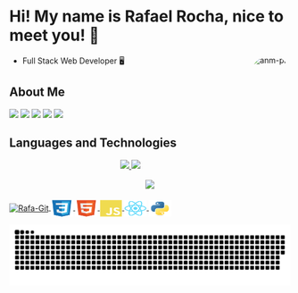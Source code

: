 # Hi! My name is Rafael Rocha, nice to meet you! 👋

<img align="right" alt="anm-pic" height="190" style="border-radius:50px;"
 src="https://cdn.discordapp.com/attachments/705759802713702430/944357721002614805/1137f21b1feee84ef7ee8d70de4ec00b.jpg">
 
- Full Stack Web Developer 🖥️


## About Me

<div>
  <a href="https://www.linkedin.com/in/rafael-rhocha/" target="_blank"><img src="https://img.shields.io/badge/-LinkedIn-%230077B5?style=for-the-badge&logo=linkedin&logoColor=white" target="_blank"></a>
  <a href="https://rafaelrrhocha.github.io/Portfolio/" target="_blank"><img src="https://img.shields.io/badge/GitHub-100000?style=for-the-badge&logo=github&logoColor=white" target="_blank"></a>
  <a href = "mailto:1rafaelrocha2@gmail.com"><img src="https://img.shields.io/badge/-Gmail-%23333?style=for-the-badge&logo=gmail&logoColor=white"       target="_blank"></a>
  <a href="https://www.instagram.com/rafaelrhocha/" target="_blank"><img src="https://img.shields.io/badge/-Instagram-%23E4405F?style=for-the-badge&logo=instagram&logoColor=white" target="_blank"></a>
  <a href="https://steamcommunity.com/id/GoldenCooler/" target="_blank"><img src="https://img.shields.io/badge/Steam-000000?style=for-the-badge&logo=steam&logoColor=white" target="_blank"></a>
</div>

## Languages and Technologies

<div align="center">
  <a href="https://github.com/RafaelRRhocha">
  <img height="150em" src="https://github-readme-stats.vercel.app/api?username=RafaelRRhocha&show_icons=true&theme=great-gatsby&bg_color=0d1117&border_color=0d1117&include_all_commits=true&count_private=true"/>
  <img height="150em" src="http://github-readme-streak-stats.herokuapp.com?user=RafaelRRhocha&theme=great-gatsby&border=0d1117&background=0d1117&date_format=j%20M%5B%20Y%5D&stroke=1F6FEB&dates=58A6FF&fire=1F6FEB&ring=58A6FF">           
   </div> <br>
 
 <div align="center">
    <img height="145em" src="https://github-readme-stats.vercel.app/api/top-langs/?username=RafaelRRhocha&theme=great-gatsby&bg_color=0d1117&border_color=0d1117&layout=compact"/>
 </div>
 
<div style="display: inline_block"><br>
  <img align="center" alt="Rafa-Git" height="30" width="40" src="https://cdn.jsdelivr.net/gh/devicons/devicon/icons/git/git-original.svg">
  <img align="center" alt="Rafa-CSS" height="30" width="40" src="https://raw.githubusercontent.com/devicons/devicon/master/icons/css3/css3-original.svg">
  <img align="center" alt="Rafa-HTML" height="30" width="40" src="https://raw.githubusercontent.com/devicons/devicon/master/icons/html5/html5-original.svg">
  <img align="center" alt="Rafa-Js" height="30" width="40" src="https://raw.githubusercontent.com/devicons/devicon/master/icons/javascript/javascript-plain.svg">
  <img align="center" alt="Rafa-React" height="30" width="40" src="https://raw.githubusercontent.com/devicons/devicon/master/icons/react/react-original.svg">
  <img align="center" alt="Rafa-Python" height="30" width="40" src="https://raw.githubusercontent.com/devicons/devicon/master/icons/python/python-original.svg">
</div>
    
<div>
 
  ![Snake animation](https://github.com/rafaelrrhocha/rafaelrrhocha/blob/output/github-contribution-grid-snake.svg)
 
</div>
